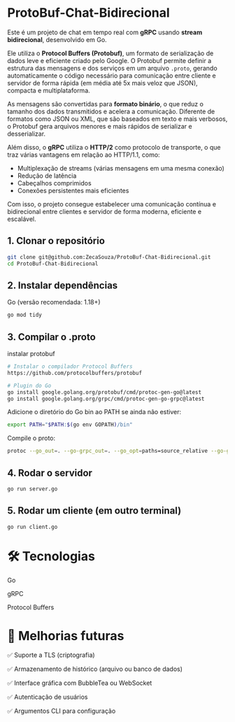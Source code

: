﻿# ProtoBuf-Chat-Bidirecional

Este é um projeto de chat em tempo real com **gRPC** usando **stream bidirecional**, desenvolvido em Go.

Ele utiliza o **Protocol Buffers (Protobuf)**, um formato de serialização de dados leve e eficiente criado pelo Google. O Protobuf permite definir a estrutura das mensagens e dos serviços em um arquivo `.proto`, gerando automaticamente o código necessário para comunicação entre cliente e servidor de forma rápida (em média até 5x mais veloz que JSON), compacta e multiplataforma.

As mensagens são convertidas para **formato binário**, o que reduz o tamanho dos dados transmitidos e acelera a comunicação. Diferente de formatos como JSON ou XML, que são baseados em texto e mais verbosos, o Protobuf gera arquivos menores e mais rápidos de serializar e desserializar.

Além disso, o **gRPC** utiliza o **HTTP/2** como protocolo de transporte, o que traz várias vantagens em relação ao HTTP/1.1, como:

- Multiplexação de streams (várias mensagens em uma mesma conexão)
- Redução de latência
- Cabeçalhos comprimidos
- Conexões persistentes mais eficientes

Com isso, o projeto consegue estabelecer uma comunicação contínua e bidirecional entre clientes e servidor de forma moderna, eficiente e escalável.



## 1. Clonar o repositório

```bash
git clone git@github.com:ZecaSouza/ProtoBuf-Chat-Bidirecional.git
cd ProtoBuf-Chat-Bidirecional
```

## 2. Instalar dependências
Go (versão recomendada: 1.18+)

```bash
go mod tidy
```
## 3. Compilar o .proto
instalar protobuf
```bash
# Instalar o compilador Protocol Buffers
https://github.com/protocolbuffers/protobuf

# Plugin do Go
go install google.golang.org/protobuf/cmd/protoc-gen-go@latest
go install google.golang.org/grpc/cmd/protoc-gen-go-grpc@latest
```
Adicione o diretório do Go bin ao PATH se ainda não estiver:
```bash
export PATH="$PATH:$(go env GOPATH)/bin"
```
Compile o proto:
```bash
protoc --go_out=. --go-grpc_out=. --go_opt=paths=source_relative --go-grpc_opt=paths=source_relative chat/chat.proto
```

## 4. Rodar o servidor
```bash
go run server.go
```

## 5. Rodar um cliente (em outro terminal)
```bash
go run client.go
```

# 🛠 Tecnologias
Go

gRPC

Protocol Buffers

# 📌 Melhorias futuras
✅ Suporte a TLS (criptografia)

✅ Armazenamento de histórico (arquivo ou banco de dados)

✅ Interface gráfica com BubbleTea ou WebSocket

✅ Autenticação de usuários

✅ Argumentos CLI para configuração
